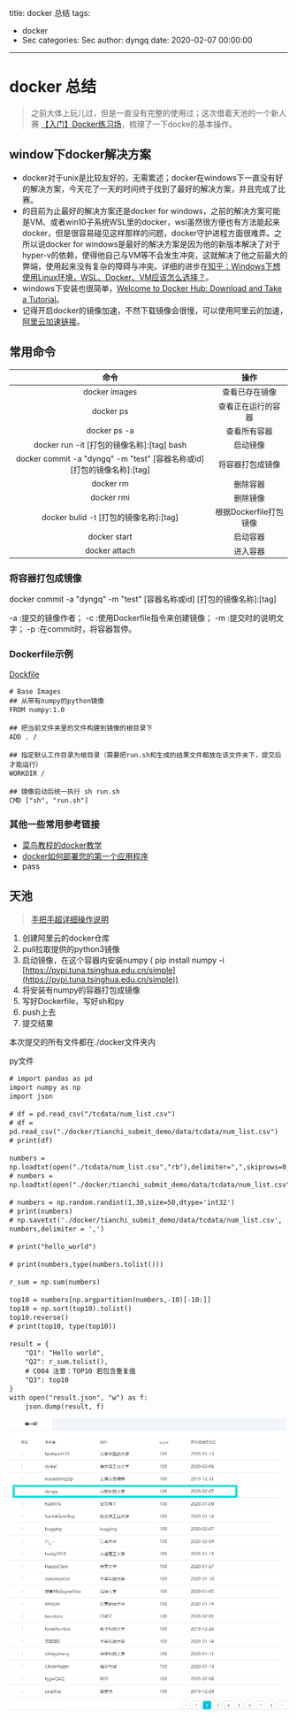 title: docker 总结
tags:
  - docker
  - Sec
categories: Sec
author: dyngq
date: 2020-02-07 00:00:00
---
# docker 总结

> 之前大体上玩儿过，但是一直没有完整的使用过；这次借着天池的一个新人赛 [【入门】Docker练习场](https://tianchi.aliyun.com/competition/entrance/231759/introduction)，梳理了一下docke的基本操作。

## window下docker解决方案

* docker对于unix是比较友好的，无需累述；docker在windows下一直没有好的解决方案，今天花了一天的时间终于找到了最好的解决方案，并且完成了比赛。
* 的目前为止最好的解决方案还是docker for windows，之前的解决方案可能是VM、或者win10子系统WSL里的docker，wsl虽然很方便也有方法能起来docker，但是很容易碰见这样那样的问题，docker守护进程方面很难弄。之所以说docker for windows是最好的解决方案是因为他的新版本解决了对于hyper-v的依赖，使得他自己与VM等不会发生冲突，这就解决了他之前最大的弊端，使用起来没有复杂的障碍与冲突。详细的进步在[知乎：Windows下想使用Linux环境，WSL、Docker、VM应该怎么选择？](https://www.zhihu.com/question/339939686)。
* windows下安装也很简单，[Welcome to Docker Hub: Download and Take a Tutorial](https://store.docker.com/editions/community/docker-ce-desktop-windows)。
* 记得开启docker的镜像加速，不然下载镜像会很慢，可以使用阿里云的加速，[阿里云加速链接](https://cr.console.aliyun.com/cn-hangzhou/instances/mirrors)。

<!--more-->

## 常用命令

命令 | 操作
:-: | :-:
docker images | 查看已存在镜像
docker ps | 查看正在运行的容器
docker ps -a | 查看所有容器
docker run -it [打包的镜像名称]:[tag] bash | 启动镜像
docker commit -a "dyngq" -m "test" [容器名称或id] [打包的镜像名称]:[tag] |将容器打包成镜像
docker rm | 删除容器
docker rmi | 删除镜像
docker bulid -t [打包的镜像名称]:[tag] | 根据Dockerfile打包镜像
docker start | 启动容器
docker attach | 进入容器

### 将容器打包成镜像

docker commit -a "dyngq" -m "test" [容器名称或id] [打包的镜像名称]:[tag]

-a :提交的镜像作者；
-c :使用Dockerfile指令来创建镜像；
-m :提交时的说明文字；
-p :在commit时，将容器暂停。

### Dockerfile示例

[Dockfile](./docker/tianchi_submit_demo/Dockerfile)

    # Base Images
    ## 从带有numpy的python镜像
    FROM numpy:1.0

    ## 把当前文件夹里的文件构建到镜像的根目录下
    ADD . /

    ## 指定默认工作目录为根目录（需要把run.sh和生成的结果文件都放在该文件夹下，提交后才能运行）
    WORKDIR /

    ## 镜像启动后统一执行 sh run.sh
    CMD ["sh", "run.sh"]

### 其他一些常用参考链接

* [菜鸟教程的docker教学](https://www.runoob.com/docker/docker-tutorial.html)
* [docker如何部署您的第一个应用程序](https://www.optbbs.com/forum.php?mod=viewthread&ordertype=1&tid=8431044)
* pass

## 天池

> [手把手超详细操作说明](https://tianchi.aliyun.com/competition/entrance/231759/tab/174)

1. 创建阿里云的docker仓库
2. pull拉取提供的python3镜像
3. 启动镜像，在这个容器内安装numpy
    ( pip install numpy -i [https://pypi.tuna.tsinghua.edu.cn/simple](https://pypi.tuna.tsinghua.edu.cn/simple))
4. 将安装有numpy的容器打包成镜像
5. 写好Dockerfile，写好sh和py
6. push上去
7. 提交结果

本次提交的所有文件都在./docker文件夹内

py文件

    # import pandas as pd
    import numpy as np
    import json

    # df = pd.read_csv("/tcdata/num_list.csv")
    # df = pd.read_csv("./docker/tianchi_submit_demo/data/tcdata/num_list.csv")
    # print(df)

    numbers = np.loadtxt(open("./tcdata/num_list.csv","rb"),delimiter=",",skiprows=0,dtype='int')
    # numbers = np.loadtxt(open("./docker/tianchi_submit_demo/data/tcdata/num_list.csv","rb"),delimiter=",",skiprows=0,dtype='int')

    # numbers = np.random.randint(1,30,size=50,dtype='int32')
    # print(numbers)
    # np.savetxt('./docker/tianchi_submit_demo/data/tcdata/num_list.csv', numbers,delimiter = ',')

    # print("hello_world")

    # print(numbers,type(numbers.tolist()))

    r_sum = np.sum(numbers)

    top10 = numbers[np.argpartition(numbers,-10)[-10:]]
    top10 = np.sort(top10).tolist()
    top10.reverse()
    # print(top10, type(top10))

    result = {
        "Q1": "Hello world",
        "Q2": r_sum.tolist(),
        # C004 注意：TOP10 若包含重复值
        "Q3": top10
    }
    with open("result.json", "w") as f:
        json.dump(result, f) 

!['dyngq_images'](images/dyngq_2020-02-07-23-47-46.png)
